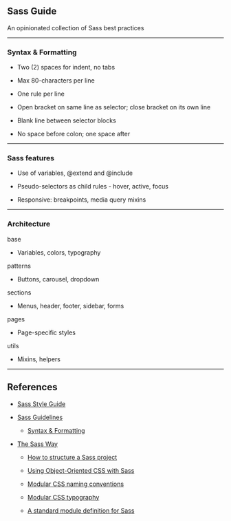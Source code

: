 ## Sass Guide

An opinionated collection of Sass best practices

---

### Syntax & Formatting

- Two (2) spaces for indent, no tabs

- Max 80-characters per line

- One rule per line

- Open bracket on same line as selector; close bracket on its own line

- Blank line between selector blocks

- No space before colon; one space after

---

### Sass features

- Use of variables, @extend and @include

- Pseudo-selectors as child rules - hover, active, focus

- Responsive: breakpoints, media query mixins

---

### Architecture

base

  - Variables, colors, typography

patterns

  - Buttons, carousel, dropdown

sections

  - Menus, header, footer, sidebar, forms

pages

  - Page-specific styles

utils

  - Mixins, helpers

---

## References

- [Sass Style Guide](https://css-tricks.com/sass-style-guide/)

- [Sass Guidelines](http://sass-guidelin.es)

  - [Syntax & Formatting](http://sass-guidelin.es/#syntax--formatting)


- [The Sass Way](http://thesassway.com/)

  - [How to structure a Sass project](http://thesassway.com/beginner/how-to-structure-a-sass-project)

  - [Using Object-Oriented CSS with Sass](http://thesassway.com/intermediate/using-object-oriented-css-with-sass)

  - [Modular CSS naming conventions](http://thesassway.com/advanced/modular-css-naming-conventions)

  - [Modular CSS typography](http://thesassway.com/advanced/modular-css-typography)

  - [A standard module definition for Sass](http://thesassway.com/intermediate/a-standard-module-definition-for-sass)
